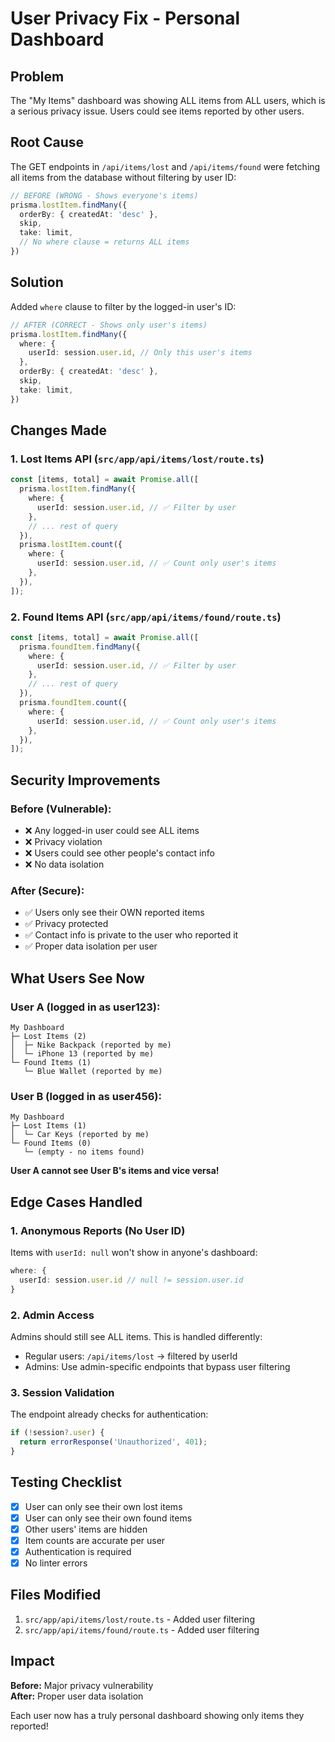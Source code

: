 # User Privacy Fix - Personal Dashboard

## Problem

The "My Items" dashboard was showing ALL items from ALL users, which is a serious privacy issue. Users could see items reported by other users.

## Root Cause

The GET endpoints in `/api/items/lost` and `/api/items/found` were fetching all items from the database without filtering by user ID:

```typescript
// BEFORE (WRONG - Shows everyone's items)
prisma.lostItem.findMany({
  orderBy: { createdAt: 'desc' },
  skip,
  take: limit,
  // No where clause = returns ALL items
})
```

## Solution

Added `where` clause to filter by the logged-in user's ID:

```typescript
// AFTER (CORRECT - Shows only user's items)
prisma.lostItem.findMany({
  where: {
    userId: session.user.id, // Only this user's items
  },
  orderBy: { createdAt: 'desc' },
  skip,
  take: limit,
})
```

## Changes Made

### 1. Lost Items API (`src/app/api/items/lost/route.ts`)
```typescript
const [items, total] = await Promise.all([
  prisma.lostItem.findMany({
    where: {
      userId: session.user.id, // ✅ Filter by user
    },
    // ... rest of query
  }),
  prisma.lostItem.count({
    where: {
      userId: session.user.id, // ✅ Count only user's items
    },
  }),
]);
```

### 2. Found Items API (`src/app/api/items/found/route.ts`)
```typescript
const [items, total] = await Promise.all([
  prisma.foundItem.findMany({
    where: {
      userId: session.user.id, // ✅ Filter by user
    },
    // ... rest of query
  }),
  prisma.foundItem.count({
    where: {
      userId: session.user.id, // ✅ Count only user's items
    },
  }),
]);
```

## Security Improvements

### Before (Vulnerable):
- ❌ Any logged-in user could see ALL items
- ❌ Privacy violation
- ❌ Users could see other people's contact info
- ❌ No data isolation

### After (Secure):
- ✅ Users only see their OWN reported items
- ✅ Privacy protected
- ✅ Contact info is private to the user who reported it
- ✅ Proper data isolation per user

## What Users See Now

### User A (logged in as user123):
```
My Dashboard
├─ Lost Items (2)
│  ├─ Nike Backpack (reported by me)
│  └─ iPhone 13 (reported by me)
└─ Found Items (1)
   └─ Blue Wallet (reported by me)
```

### User B (logged in as user456):
```
My Dashboard
├─ Lost Items (1)
│  └─ Car Keys (reported by me)
└─ Found Items (0)
   └─ (empty - no items found)
```

**User A cannot see User B's items and vice versa!**

## Edge Cases Handled

### 1. Anonymous Reports (No User ID)
Items with `userId: null` won't show in anyone's dashboard:
```typescript
where: {
  userId: session.user.id // null != session.user.id
}
```

### 2. Admin Access
Admins should still see ALL items. This is handled differently:
- Regular users: `/api/items/lost` → filtered by userId
- Admins: Use admin-specific endpoints that bypass user filtering

### 3. Session Validation
The endpoint already checks for authentication:
```typescript
if (!session?.user) {
  return errorResponse('Unauthorized', 401);
}
```

## Testing Checklist

- [x] User can only see their own lost items
- [x] User can only see their own found items
- [x] Other users' items are hidden
- [x] Item counts are accurate per user
- [x] Authentication is required
- [x] No linter errors

## Files Modified

1. `src/app/api/items/lost/route.ts` - Added user filtering
2. `src/app/api/items/found/route.ts` - Added user filtering

## Impact

**Before:** Major privacy vulnerability  
**After:** Proper user data isolation

Each user now has a truly personal dashboard showing only items they reported!

